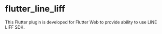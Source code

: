 # flutter_line_liff
 This Flutter plugin is developed for Flutter Web to provide ability to use LINE LIFF SDK.
